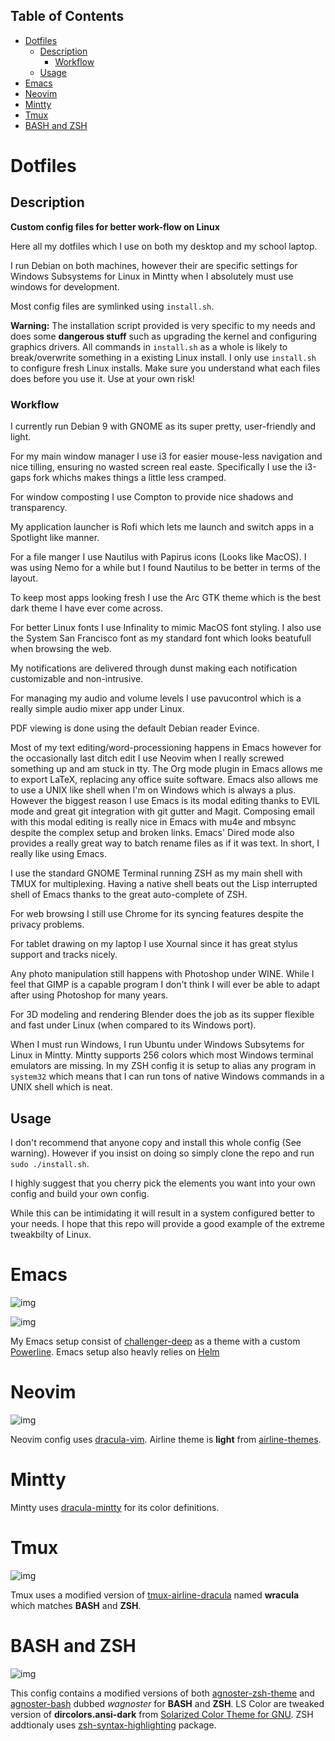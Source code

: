 <div id="table-of-contents">
<h2>Table of Contents</h2>
<div id="text-table-of-contents">
<ul>
<li><a href="#sec-1">Dotfiles</a>
<ul>
<li><a href="#sec-1-1">Description</a>
<ul>
<li><a href="#sec-1-1-1">Workflow</a></li>
</ul>
</li>
<li><a href="#sec-1-2">Usage</a></li>
</ul>
</li>
<li><a href="#sec-2">Emacs</a></li>
<li><a href="#sec-3">Neovim</a></li>
<li><a href="#sec-4">Mintty</a></li>
<li><a href="#sec-5">Tmux</a></li>
<li><a href="#sec-6">BASH and ZSH</a></li>
</ul>
</div>
</div>


# Dotfiles<a id="sec-1" name="sec-1"></a>

## Description<a id="sec-1-1" name="sec-1-1"></a>

**Custom config files for better work-flow on Linux**

Here all my dotfiles which I use on both my desktop and my school laptop.

I run Debian on both machines, however their are specific settings for
Windows Subsystems for Linux in Mintty when I absolutely must use windows for development.

Most config files are symlinked using `install.sh`.

**Warning:** The installation script provided is very specific to my needs and does some **dangerous stuff** such as upgrading the kernel and configuring graphics drivers.
All commands in `install.sh` as a whole is likely to break/overwrite something in a existing Linux install.  I only use `install.sh` to configure fresh Linux installs.
Make sure you understand what each files does before you use it.  Use at your own risk!

### Workflow<a id="sec-1-1-1" name="sec-1-1-1"></a>

I currently run Debian 9 with GNOME as its super pretty, user-friendly and light.

For my main window manager I use i3 for easier mouse-less navigation and nice tilling, ensuring no wasted screen real easte.  Specifically I use the i3-gaps fork whichs makes things a little less cramped.

For window composting I use Compton to provide nice shadows and transparency.

My application launcher is Rofi which lets me launch and switch apps in a Spotlight like manner.

For a file manger I use Nautilus with Papirus icons (Looks like MacOS).  I was using Nemo for a while but I found Nautilus to be better in terms of the layout.

To keep most apps looking fresh I use the Arc GTK theme which is the best dark theme I have ever come across.

For better Linux fonts I use Infinality to mimic MacOS font styling.  I also use the System San Francisco font as my standard font which looks beatufull when browsing the web.

My notifications are delivered through dunst making each notification customizable and non-intrusive.

For managing my audio and volume levels I use pavucontrol which is a really simple audio mixer app under Linux.

PDF viewing is done using the default Debian reader Evince.

Most of my text editing/word-processioning happens in Emacs however for the occasionally last ditch edit I use Neovim when I really screwed something up and am stuck in tty.  The Org mode plugin in Emacs allows me to export LaTeX, replacing any office suite software.  Emacs also allows me to use a UNIX like shell when I'm on Windows which is always a plus.  However the biggest reason I use Emacs is its modal editing thanks to EVIL mode and great git integration with git gutter and Magit.  Composing email with this modal editing is really nice in Emacs with mu4e and mbsync despite the complex setup and broken links.  Emacs' Dired mode also provides a really great way to batch rename files as if it was text.  In short, I really like using Emacs.

I use the standard GNOME Terminal running ZSH as my main shell with TMUX for multiplexing.  Having a native shell beats out the Lisp interrupted shell of Emacs thanks to the great auto-complete of ZSH.

For web browsing I still use Chrome for its syncing features despite the privacy problems.

For tablet drawing on my laptop I use Xournal since it has great stylus support and tracks nicely.

Any photo manipulation still happens with Photoshop under WINE.  While I feel that GIMP is a capable program I don't think I will ever be able to adapt after using Photoshop for many years.

For 3D modeling and rendering Blender does the job as its supper flexible and fast under Linux (when compared to its Windows port).

When I must run Windows, I run Ubuntu under Windows Subsytems for Linux in Mintty.  Mintty supports 256 colors which most Windows terminal emulators are missing.  In my ZSH config it is setup to alias any program in `system32` which means that I can run tons of native Windows commands in a UNIX shell which is neat.

## Usage<a id="sec-1-2" name="sec-1-2"></a>

I don't recommend that anyone copy and install this whole config (See warning).  However if you insist on doing so simply clone the repo and run `sudo ./install.sh`.

I highly suggest that you cherry pick the elements you want into your own config and build your own config.

While this can be intimidating it will result in a system configured better to your needs.  I hope that this repo will provide a good example of the extreme tweakbilty of Linux.

# Emacs<a id="sec-2" name="sec-2"></a>

![img](./screenshots/emacs.png "Emacs using a custom powerline with challenger-deep")

![img](./screenshots/emacs2.png "Emacs using the Helm narrowing completion framework")

My Emacs setup consist of [challenger-deep](https://github.com/MaxSt/challenger-deep) as a theme with a custom [Powerline](https://github.com/milkypostman/powerline).
Emacs setup also heavly relies on [Helm](https://github.com/emacs-helm/helm)

# Neovim<a id="sec-3" name="sec-3"></a>

![img](./screenshots/vim.png "Neovim using Airline and NERDTree")

Neovim config uses [dracula-vim](https://github.com/dracula/vim).
Airline theme is **light** from [airline-themes](https://github.com/vim-airline/vim-airline-themes).

# Mintty<a id="sec-4" name="sec-4"></a>

Mintty uses [dracula-mintty](https://github.com/dracula/mintty) for its color definitions.

# Tmux<a id="sec-5" name="sec-5"></a>

![img](./screenshots/tmux.png "Tmux using usings splits and a custom theme")

Tmux uses a modified version of [tmux-airline-dracula](https://github.com/sei40kr/tmux-airline-dracula) named **wracula** which matches **BASH** and **ZSH**.

# BASH and ZSH<a id="sec-6" name="sec-6"></a>

![img](./screenshots/zsh.png "ZSH using Oh My ZSH with the git and syntax plugins")

This config contains a modified versions of both [agnoster-zsh-theme](https://github.com/agnoster/agnoster-zsh-theme) and [agnoster-bash](https://gist.github.com/kruton/8345450) dubbed *wagnoster* for **BASH** and **ZSH**.
LS Color are tweaked version of **dircolors.ansi-dark** from [Solarized Color Theme for GNU](https://github.com/seebi/dircolors-solarized).
ZSH addtionaly uses [zsh-syntax-highlighting](https://github.com/zsh-users/zsh-syntax-highlighting) package.
